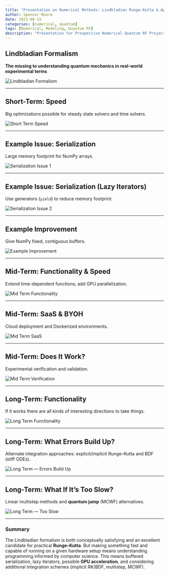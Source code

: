 ```yaml
---
title: "Presentation on Numerical Methods: Lindbladian Runge-Kutta & Applied Computer Science"
author: Spencer Moore
date: 2023-08-15
categories: [numerical, quantum]
tags: [Numerical, Modeling, Quantum RF]
description: "Presentation for Prospective Numerical Quantum RF Project: Lindbladian"
---
```


## Lindbladian Formalism  
**The missing to understanding quantum mechanics in real-world experimental terms**

![Lindbladian Formalism](/assets/img/posts/2023-08-15-numerical-17.png)

---

## Short-Term: Speed  
Big optimizations possible for steady state solvers and time solvers.

![Short Term Speed](/assets/img/posts/2023-08-15-numerical-18.png)

---

## Example Issue: Serialization  
Large memory footprint for NumPy arrays.

![Serialization Issue 1](/assets/img/posts/2023-08-15-numerical-19.png)

---

## Example Issue: Serialization (Lazy Iterators)  
Use generators (`yield`) to reduce memory footprint.

![Serialization Issue 2](/assets/img/posts/2023-08-15-numerical-20.png)

---

## Example Improvement  
Give NumPy fixed, contiguous buffers.

![Example Improvement](/assets/img/posts/2023-08-15-numerical-21.png)

---

## Mid-Term: Functionality & Speed  
Extend time-dependent functions; add GPU parallelization.

![Mid Term Functionality](/assets/img/posts/2023-08-15-numerical-22.png)

---

## Mid-Term: SaaS & BYOH  
Cloud deployment and Dockerized environments.

![Mid Term SaaS](/assets/img/posts/2023-08-15-numerical-23.png)

---

## Mid-Term: Does It Work?  
Experimental verification and validation.

![Mid Term Verification](/assets/img/posts/2023-08-15-numerical-24.png)

---

## Long-Term: Functionality  
If it works there are all kinds of interesting directions to take things.

![Long Term Functionality](/assets/img/posts/2023-08-15-numerical-25.png)

---

## Long-Term: What Errors Build Up?  
Alternate integration approaches: explicit/implicit Runge–Kutta and BDF (stiff ODEs).

![Long Term — Errors Build Up](/assets/img/posts/2023-08-15-numerical-26.png)

---

## Long-Term: What If It’s Too Slow?  
Linear multistep methods and **quantum jump** (MCWF) alternatives.

![Long Term — Too Slow](/assets/img/posts/2023-08-15-numerical-27.png)

---

### Summary
The Lindbladian formalism is both conceptually satisfying and an excellent candidate for practical **Runge–Kutta**. But making something fast and capable of running on a given hardware setup means understanding programming informed by computer science. This means buffered serialization, lazy iterators, possible **GPU acceleration**, and considering additional integration schemes (implicit RK/BDF, multistep, MCWF).
